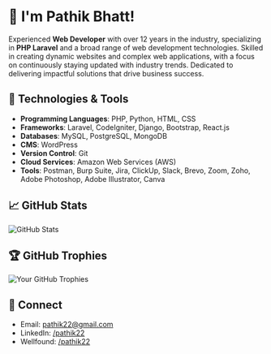 <!-- # Hi there, I'm Pathik Bhatt 👋

## About Me
Senior Software Engineer with a passion for Web Developing, more than 12 years of professional experience in this field.

## 🔧 Technologies & Tools
- Programming Languages: PHP, Python, HTML, CSS
- Frameworks: Laravel, Codeigniter, Django, Bootstrap, ReactJs
- Databases: MySQL, PostgreSQL, MongoDB
- CMS: WordPress
- Version Control: Git
- Cloud Services: Amazon Web Services (AWS)
- Tools: Postman, Burp Suit, Jira, ClickUp, Slack, Brevo, Zoom, Zoho, Adobe Photoshop, Adobe Illustrator, Canva

## 📚 My Projects
Here are some of the projects I've worked on:

- [Project 1 Name](link to repo): Brief description of the project.
- [Project 2 Name](link to repo): Brief description of the project.
- [Project 3 Name](link to repo): Brief description of the project.

## 🌱 Currently Learning
I'm currently learning [Technology/Skill].

## 📫 How to Reach Me
- Email: pathik22@gmail.com
- LinkedIn: [/pathik22](https://www.linkedin.com/in/pathik22/)

## 📈 GitHub Stats
![Your GitHub Stats](https://github-readme-stats.vercel.app/api?username=pathik22&show_icons=true&theme=radical)

## 💻 Most Used Languages
![Most Used Languages](https://github-readme-stats.vercel.app/api/top-langs/?username=pathik22&layout=compact&theme=radical)

## 🏆 GitHub Trophies
![Your GitHub Trophies](https://github-profile-trophy.vercel.app/?username=pathik22&theme=onedark) -->

# 👋 I'm Pathik Bhatt!

Experienced **Web Developer** with over 12 years in the industry, specializing in **PHP Laravel** and a broad range of web development technologies. Skilled in creating dynamic websites and complex web applications, with a focus on continuously staying updated with industry trends. Dedicated to delivering impactful solutions that drive business success.

<!-- Currently exploring new opportunities on **Wellfound** and open to projects that leverage a strong technical background in web development. -->

## 🔧 Technologies & Tools

- **Programming Languages**: PHP, Python, HTML, CSS
- **Frameworks**: Laravel, CodeIgniter, Django, Bootstrap, React.js
- **Databases**: MySQL, PostgreSQL, MongoDB
- **CMS**: WordPress
- **Version Control**: Git
- **Cloud Services**: Amazon Web Services (AWS)
- **Tools**: Postman, Burp Suite, Jira, ClickUp, Slack, Brevo, Zoom, Zoho, Adobe Photoshop, Adobe Illustrator, Canva

<!-- ## 🌟 Featured Projects

### 1. 📂 **[Inotebook](https://github.com/yourusername/inotebook)**
   - A full-stack **note-taking application** featuring a **React.js frontend** and **Node.js/Express backend**.
   - Includes functionality for note organization, search, tagging, and secure storage.
   - **Tech Stack**: React.js, Node.js, Express, MongoDB

### 2. 🖥️ **[Portfolio Website](https://github.com/yourusername/portfolio-website)**
   - A **personal portfolio website** built with React.js, showcasing projects, skills, and professional experience.
   - Highlights include responsive design, project galleries, and an interactive contact form.
   - **Tech Stack**: React.js, CSS, HTML

### 3. 📊 **[Results Page for Students](https://github.com/yourusername/results-page)**
   - A **student results management page** designed for listing and managing student grades.
   - Developed with PHP and MySQL, providing efficient data entry and performance tracking.
   - **Tech Stack**: PHP, MySQL -->

<!-- ## 📘 Open Source Contributions

Regularly contributes to open-source projects, collaborating with developers to solve issues, enhance features, and drive improvements across repositories. See the repositories for more details on specific contributions and collaborations. -->

## 📈 GitHub Stats

![GitHub Stats](https://github-readme-stats.vercel.app/api?username=pathik22&show_icons=true&theme=radical)

## 🏆 GitHub Trophies
![Your GitHub Trophies](https://github-profile-trophy.vercel.app/?username=pathik22&theme=onedark)

## 🤝 Connect

- Email: pathik22@gmail.com
- LinkedIn: [/pathik22](https://www.linkedin.com/in/pathik22/)
- Wellfound: [/pathik22](https://www.wellfound.com/u/pathik22/)

